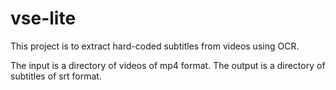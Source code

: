 # vse-lite

This project is to extract hard-coded subtitles from videos using OCR.

The input is a directory of videos of mp4 format.
The output is a directory of subtitles of srt format.
